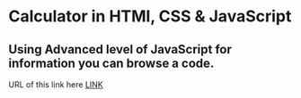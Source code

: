 # Calculator in HTMl, CSS & JavaScript
## Using Advanced level of JavaScript for information you can browse a code.

URL of this link here [LINK](arjuntaliyan.github.io/calculator.github.io)
